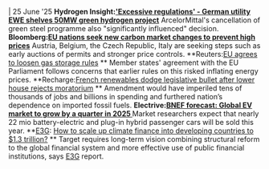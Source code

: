 | 25 June '25
**Hydrogen Insight:['Excessive regulations' - German utility EWE shelves 50MW green hydrogen project](https://www.hydrogeninsight.com/production/excessive-regulations-german-utility-ewe-shelves-50mw-green-hydrogen-project/2-1-1837328)**
ArcelorMittal's cancellation of green steel programme also "significantly influenced" decision.
**Bloomberg:[EU nations seek new carbon market changes to prevent high prices](https://www.bloomberg.com/news/articles/2025-06-24/eu-nations-seek-new-carbon-market-changes-to-prevent-high-prices?sref=peEFYOHm)**
Austria, Belgium, the Czech Republic, Italy are seeking steps such as early auctions of permits and stronger price controls.
**Reuters:[EU agrees to loosen gas storage rules](https://www.reuters.com/business/energy/eu-agrees-loosen-gas-storage-rules-2025-06-24/) **
Member states' agreement with the EU Parliament follows concerns that earlier rules on this risked inflating energy prices.
**Recharge:[French renewables dodge legislative bullet after lower house rejects moratorium](https://www.rechargenews.com/wind/french-renewables-dodge-legislative-bullet-after-lower-house-rejects-moratorium/2-1-1837654) **
Amendment would have imperiled tens of thousands of jobs and billions in spending and furthered nation’s dependence on imported fossil fuels.
**Electrive:[BNEF forecast: Global EV market to grow by a quarter in 2025 ](https://www.electrive.com/2025/06/24/bnef-forecast-global-ev-market-to-grow-by-a-quarter-in-2025/)**
Market researchers expect that nearly 22 mio battery-electric and plug-in hybrid passenger cars will be sold this year.
**[E3G](https://www.cleanenergywire.org/experts/e3g-third-generation-environmentalism): [How to scale up climate finance into developing countries to $1.3 trillion?](https://www.e3g.org/wp-content/uploads/E3G-Report-Getting-on-the-path-to-1.3-trillion.pdf) **
Target requires long-term vision combining structural reform to the global financial system and more effective use of public financial institutions, says [E3G](https://www.cleanenergywire.org/experts/e3g-third-generation-environmentalism) report.